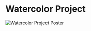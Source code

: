 # Watercolor Project

![Watercolor Project Poster](https://user-images.githubusercontent.com/73960535/155206786-8fec9419-274a-40ab-99d6-2af001e35e7f.jpg)

